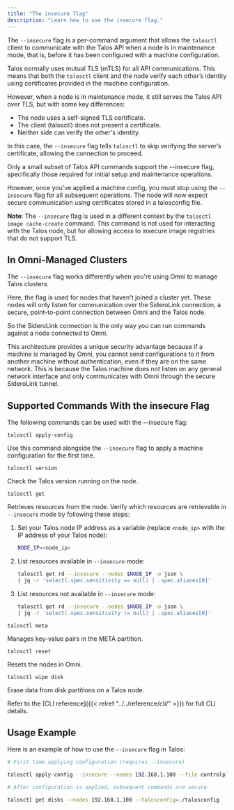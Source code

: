 ```yaml
---
title: "The insecure flag"
description: "Learn how to use the insecure flag."
---
```


The `--insecure` flag is a per-command argument that allows the `talosctl` client to communicate with the Talos API when a node is in maintenance mode, that is, before it has been configured with a machine configuration.

Talos normally uses mutual TLS (mTLS) for all API communications.
This means that both the `talosctl` client and the node verify each other’s identity using certificates provided in the machine configuration.

However, when a node is in maintenance mode, it still serves the Talos API over TLS, but with some key differences:

* The node uses a self-signed TLS certificate.
* The client (talosctl) does not present a certificate.
* Neither side can verify the other's identity.

In this case, the `--insecure` flag tells `talosctl` to skip verifying the server’s certificate, allowing the connection to proceed.

Only a small subset of Talos API commands support the --insecure flag, specifically those required for initial setup and maintenance operations.

However, once you've applied a machine config, you must stop using the `--insecure` flag for all subsequent operations.
The node will now expect secure communication using certificates stored in a talosconfig file.

**Note**: The `--insecure` flag is used in a different context by the `talosctl image cache-create` command.
This command is not used for interacting with the Talos node, but for allowing access to insecure image registries that do not support TLS.

## In Omni-Managed Clusters

The `--insecure` flag works differently when you're using Omni to manage Talos clusters.

Here, the flag is used for nodes that haven't joined a cluster yet.
These nodes will only listen for communication over the SideroLink connection, a secure, point-to-point connection between Omni and the Talos node.

So the SideroLink connection is the only way you can run commands against a node connected to Omni.

This architecture provides a unique security advantage because if a machine is managed by Omni, you cannot send configurations to it from another machine without authentication, even if they are on the same network.
This is because the Talos machine does not listen on any general network interface and only communicates with Omni through the secure SideroLink tunnel.

## Supported Commands With the insecure Flag

The following commands can be used with the --insecure flag:

`talosctl apply-config`

Use this command alongside the `--insecure` flag to apply a machine configuration for the first time.

`talosctl version`

Check the Talos version running on the node.

`talosctl get`

Retrieves resources from the node.
Verify which resources are retrievable in `--insecure` mode by following these steps:

1. Set your Talos node IP address as a variable (replace `<node_ip>` with the IP address of your Talos node):

    ```bash
    NODE_IP=<node_ip>

    ```

1. List resources available in `--insecure` mode:

    ```bash
    talosctl get rd --insecure --nodes $NODE_IP -o json \
    | jq -r 'select(.spec.sensitivity == null) | .spec.aliases[0]'

    ```

1. List resources not available in `--insecure` mode:

    ```bash
    talosctl get rd --insecure --nodes $NODE_IP -o json \
    | jq -r 'select(.spec.sensitivity != null) | .spec.aliases[0]'

    ```

`talosctl meta`

Manages key-value pairs in the META partition.

`talosctl reset`

Resets the nodes in Omni.

`talosctl wipe disk`

Erase data from disk partitions on a Talos node.

Refer to the [CLI reference]({{< relref "../../reference/cli/" >}}) for full CLI details.

## Usage Example

Here is an example of how to use the `--insecure` flag in Talos:

```bash
# First time applying configuration (requires --insecure)

talosctl apply-config --insecure --nodes 192.168.1.100 --file controlplane.yaml

# After configuration is applied, subsequent commands are secure

talosctl get disks --nodes 192.168.1.100 --talosconfig=./talosconfig
```
